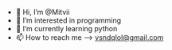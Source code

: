 - 👋 Hi, I’m @Mitvii
- 👀 I’m interested in programming
- 🌱 I’m currently learning python
- 📫 How to reach me --> vsndqlol@gmail.com
